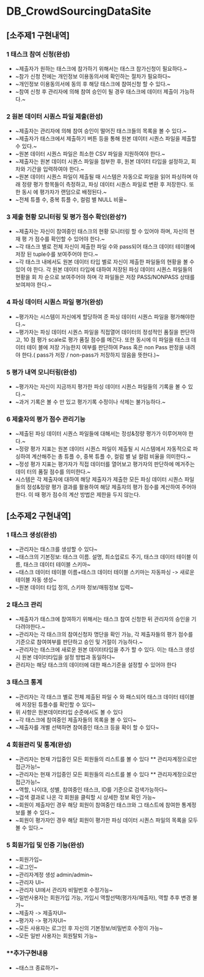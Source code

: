 # DB_CrowdSourcingDataSite
## [소주제1 구현내역]
### 1 태스크 참여 신청(완성)
 - ~제출자가 원하는 태스크에 참가하기 위해서는 태스크 참가신청이 필요하다.~
 - ~참가 신청 전에는 개인정보 이용동의서에 확인하는 절차가 필요하다~
 - ~개인정보 이용동의서에 동의 후 해당 태스크에 참여신청 할 수 있다.~
 - ~참여 신청 후 관리자에 의해 참여 승인이 될 경우 태스크에 데이터 제출이 가능하다.~
### 2 원본 데이터 시퀀스 파일 제출(완성)
 - ~제출자는 관리자에 의해 참여 승인이 떨어진 태스크들의 목록을 볼 수 있다.~
 - ~제출자가 태스크에서 제출하기 버튼 등을 통해 원본 데이터 시퀀스 파일을 제출할 수
있다.~
 - ~원본 데이터 시퀀스 파일은 최소한 CSV 파일을 지원하여야 한다.~
 - ~제출자는 원본 데이터 시퀀스 파일을 첨부한 후, 원본 데이터 타입을 설정하고, 회차와
기간을 입력하여야 한다.~
 - ~원본 데이터 시퀀스 파일이 제출될 때 시스템은 자동으로 파일을 읽어 파싱하며 아래
정량 평가 항목들이 측정하고, 파싱 데이터 시퀀스 파일로 변환 후 저장한다. 또한 동시
에 평가자가 랜덤으로 배정된다.~
 - ~전체 튜플 수, 중복 튜플 수, 컬럼 별 NULL 비율~
### 3 제출 현황 모니터링 및 평가 점수 확인(완성?)
 - ~제출자는 자신이 참여중인 태스크의 현황 모니터링 할 수 있어야 하며, 자신의 현재 평
가 점수를 확인할 수 있어야 한다.~
 - ~각 태스크 별로 전체 자신이 제출한 파일 수와 pass되어 태스크 데이터 테이블에 저장
된 tuple수를 보여주어야 한다.~
 - ~각 태스크 내에서도 원본 데이터 타입 별로 자신이 제출한 파일들의 현황을 볼 수 있어
야 한다. 각 원본 데이터 타입에 대하여 저장된 파싱 데이터 시퀀스 파일들의 현황을 회
차 순으로 보여주어야 하며 각 파일들은 저장 PASS/NONPASS 상태를 보여져야 한다.~
### 4 파싱 데이터 시퀀스 파일 평가(완성)
 - ~평가자는 시스템이 자신에게 할당하여 준 파싱 데이터 시퀀스 파일을 평가해야한다.~
 - ~평가자는 파싱 데이터 시퀀스 파일을 직접열어 데이터의 정성적인 품질을 판단하고, 10
점 평가 scale로 평가 품질 점수를 메긴다. 또한 동시에 이 파일을 태스크 데이터 테이
블에 저장 가능한지 여부를 판단하여 Pass 혹은 non Pass 판정을 내려야 한다.( pass가
저장 / non-pass가 저장하지 않음을 뜻한다.)~
### 5 평가 내역 모니터링(완성)
 - ~평가자는 자신이 지금까지 평가한 파싱 데이터 시퀀스 파일들의 기록을 볼 수 있다.~
 - ~과거 기록은 볼 수 만 있고 평가기록 수정이나 삭제는 불가능하다.~
### 6 제출자의 평가 점수 관리기능
 - ~제출된 파싱 데이터 시퀀스 파일들에 대해서는 정성&정량 평가가 이루어져야 한다.~
 - ~정량 평가 지표는 원본 데이터 시퀀스 파일이 제출될 시 시스템에서 자동적으로 파싱하여
계산해주는 총 튜플 수, 중복 튜플 수, 컬럼 별 널 컬럼 비율을 의미한다.~
 - ~정성 평가 지표는 평가자가 직접 데이터를 열어보고 평가자의 판단하에 메겨주는 데이
터의 품질 점수를 의미한다.~
 - 시스템은 각 제출자에 대하여 해당 제출자가 제출한 모든 파싱 데이터 시퀀스 파일들의
정성&정량 평가 결과를 활용하여 해당 제출자의 평가 점수를 계산하여 주어야한다. 이
때 평가 점수의 계산 방법은 제한을 두지 않는다.

## [소주제2 구현내역]
### 1 태스크 생성(완성)
 - ~관리자는 태스크를 생성할 수 있다~
 - ~태스크의 기본정보: 태스크 이름. 설명, 최소업로드 주기, 태스크 데이터 테이블 이름, 태스크 데이터 테이블 스키마~
 - ~태스크 데이터 테이블 이름+태스크 데이터 테이블 스키마는 자동파싱 -> 새로운 테이블 자동 생성~
 - ~원본 데이터 타입 정의, 스키마 정보/매핑정보 입력~
### 2 태스크 관리
 - ~제출자가 태스크에 참여하기 위해서는 태스크 참여 신청한 뒤 관리자의 승인을 기다려야한다.~
 - ~관리자는 각 태스크의 참여신청자 명단을 확인 가능, 각 제출자들의 평가 점수를 기준으로 참여여부를 판단하고 승인 및 거절이 가능하다.~
 - ~관리자는 태스크에 새로운 원본 데이터타입을 추가 할 수 있다. 이는 태스크 생성시 원본 데이터타입을 설정 방법과 동일하다~
 - 관리자는 해당 태스크의 데이터에 대한 패스기준을 설정할 수 있어야 한다
### 3 태스크 통계
 - ~관리자는 각 태스크 별로 전체 제출된 파일 수 와 패스되어 태스크 데이터 테이블에 저장된 튜플수를 확인할 수 있다~
 - 위 사항은 원본데이터타입 순준에서도 볼 수 있다
 - ~각 태스크에 참여중인 제출자들의 목록을 볼 수 있다~
 - ~제출자를 개별 선택하면 참여중인 태스크 등을 확이 할 수 있다~
### 4 회원관리 및 통계(완성)
 - ~관리자는 현재 가입중인 모든 회원들의 리스트를 볼 수 있다 ** 관리자계정으로만 접근가능!~
 - ~관리자는 현재 가입중인 모든 회원들의 리스트를 볼 수 있다 ** 관리자계정으로만 접근가능!~
 - ~역할, 나이대, 성별, 참여중인 태스크, ID를 기준으로 검색가능하다~
 - ~검색 결과로 나온 각 회원을 클릭할 시 상세한 정보 확인 가능~
 - ~회원이 제출자인 경우 해당 회원이 참여중인 태스크와 그 태스트에 참여한 통계정보를 볼 수 있다.~
 - ~회원이 평가자인 경우 해당 회원이 평가한 파싱 데이터 시퀀스 파일의 목록을 모두 볼 수 있다.~
### 5 회원가입 및 인증 기능(완성)
 - ~회원가입~
 - ~로그인~
 - ~관리자계정 생성 admin/admin~
 - ~관리자 UI~
 - ~관리자 UI에서 관리자 비밀번호 수정가능~
 - ~일반사용자는 회원가입 가능, 가입시 역할선택(평가자/제출자), 역할 추후 변경 불가~
 - ~제출자 -> 제출자UI~
 - ~평가자 -> 평가자UI~
 - ~모든 사용자는 로그인 후 자신의 기본정보/비밀번호 수정이 가능~
 - ~모든 일반 사용자는 회원탈퇴 가능~

### **추가구현내용
 - ~태스크 종료하기~
